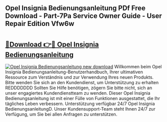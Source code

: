 ## Opel Insignia Bedienungsanleitung PDf Free Download - Part-7Pa Service Owner Guide - User Repair Edition Vfw6w

# <h2><a href="http://df0b2o.blite.top/?on=Opel+Insignia+Bedienungsanleitung">🔗Download 👉🔴 Opel Insignia Bedienungsanleitung</a></h2>

[![Opel Insignia Bedienungsanleitung new download](https://i.imgur.com/lujVjoI.png)](http://df0b2o.blite.top/?on=Opel+Insignia+Bedienungsanleitung)
Willkommen beim Opel Insignia Bedienungsanleitung-Benutzerhandbuch, Ihrer ultimativen Ressource zum Verständnis und zur Verwendung Ihres neuen Produkts. Bitte wenden Sie sich an den Kundendienst, um Unterstützung zu erhalten REDDDDDDD Sollten Sie Hilfe benötigen, zögern Sie bitte nicht, sich an unser engagiertes Kundendienstteam zu wenden. Dieser Opel Insignia Bedienungsanleitung ist mit einer Fülle von Funktionen ausgestattet, die Ihr tägliches Leben verbessern. Unterstützung verfügbar 24/7 Opel Insignia BedienungsanleitungD. Unser Kundensupport-Team steht Ihnen 24/7 zur Verfügung, um Sie bei allen Anfragen zu unterstützen.
